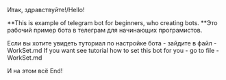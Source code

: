 Итак, здравствуйте!/Hello!

**This is example of telegram bot for beginners, who creating bots.
**Это рабочий пример бота в телеграм для начинающих програмистов.

 Если вы хотите увидеть туториал по настройке бота - зайдите в файл - WorkSet.md
 If you want see tutorial how to set this bot for you - go to file - WorkSet.md
 
 И на этом всё
 End!
